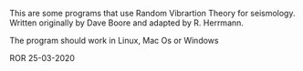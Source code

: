This are some programs that use Random Vibrartion Theory
for seismology.
Written originally by Dave Boore and adapted by R. Herrmann.

The program should work in Linux, Mac Os or Windows

ROR 25-03-2020

